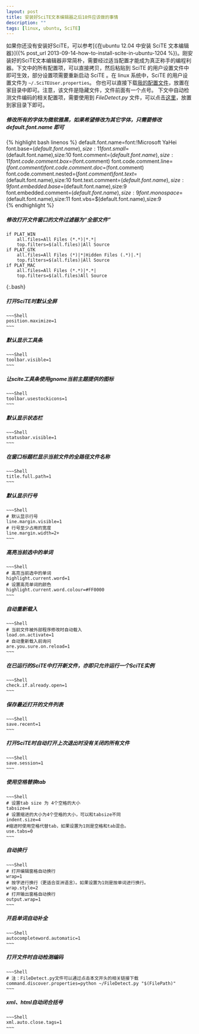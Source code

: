 ```yaml
---
layout: post
title: 安装好SciTE文本编辑器之后18件应该做的事情
description: ""
tags: [linux, ubuntu, SciTE]
---
```



如果你还没有安装好SciTE，可以参考[《在ubuntu 12.04 中安装 SciTE 文本编辑器》]({% post_url 2013-09-14-how-to-install-scite-in-ubuntu-1204 %})。刚安装好的SciTE文本编辑器非常简朴，需要经过适当配置才能成为真正称手的编程利器。下文中的所有配置项，可以直接拷贝，然后粘贴到 SciTE 的用户设置文件中即可生效，部分设置项需要重新启动 SciTE 。在 linux 系统中，SciTE 的用户设置文件为 `~/.SciTEUser.properties`。
你也可以直接下载[我的配置文件](http://ubuntudaily.googlecode.com/files/.SciTEUser.properties "scite user configuration file")，放置在家目录中即可。注意，该文件是隐藏文件，文件前面有一个点号。
下文中自动检测文件编码的相关配置项，需要使用到 *FileDetect.py* 文件，可以点击[这里](http://ubuntudaily.googlecode.com/files/FileDetect.py)，放置到家目录下即可。

##### 修改所有的字体为微软雅黑，如果希望修改为其它字体，只需要修改 *default.font.name* 即可

{% highlight bash linenos %}
default.font.name=font:!Microsoft YaHei
font.base=$(default.font.name),size:11
font.small=$(default.font.name),size:10
font.comment=$(default.font.name),size:11
font.code.comment.box=$(font.comment)
font.code.comment.line=$(font.comment)
font.code.comment.doc=$(font.comment)
font.code.comment.nested=$(font.comment)
font.text=$(default.font.name),size:10
font.text.comment=$(default.font.name),size:9
font.embedded.base=$(default.font.name),size:9
font.embedded.comment=$(default.font.name),size:9
font.monospace=$(default.font.name),size:11
font.vbs=$(default.font.name),size:9  
{% endhighlight %}

##### 修改打开文件窗口的文件过滤器为“全部文件”

~~~
if PLAT_WIN
    all.files=All Files (*.*)|*.*|
    top.filters=$(all.files)|All Source
if PLAT_GTK
    all.files=All Files (*)|*|Hidden Files (.*)|.*|
    top.filters=$(all.files)|All Source
if PLAT_MAC
    all.files=All Files (*.*)|*.*|
    top.filters=$(all.files)All Source
~~~
{:.bash}

##### 打开SciTE时默认全屏

    ~~~Shell
    position.maximize=1
    ~~~

##### 默认显示工具条

    ~~~Shell
    toolbar.visible=1
    ~~~

##### 让scite工具条使用gnome当前主题提供的图标
    ~~~Shell
    toolbar.usestockicons=1
    ~~~

##### 默认显示状态栏
    ~~~Shell
    statusbar.visible=1
    ~~~

##### 在窗口标题栏显示当前文件的全路径文件名称
    ~~~Shell
    title.full.path=1
    ~~~

##### 默认显示行号
    ~~~Shell
    # 默认显示行号
    line.margin.visible=1
    # 行号至少占用的宽度
    line.margin.width=2+
    ~~~

##### 高亮当前选中的单词
    ~~~Shell
    # 高亮当前选中的单词
    highlight.current.word=1
    # 设置高亮单词的颜色
    highlight.current.word.colour=#FF0000
    ~~~

##### 自动重新载入
    ~~~Shell
    # 当前文件被外部程序修改时自动载入
    load.on.activate=1
    # 自动重新载入前询问
    are.you.sure.on.reload=1
    ~~~

##### 在已运行的SciTE中打开新文件，亦即只允许运行一个SciTE实例
    ~~~Shell
    check.if.already.open=1
    ~~~

##### 保存最近打开的文件列表
    ~~~Shell
    save.recent=1
    ~~~

##### 打开SciTE时自动打开上次退出时没有关闭的所有文件
    ~~~Shell
    save.session=1
    ~~~

##### 使用空格替换tab
    ~~~Shell
    # 设置tab size 为 4个空格的大小
    tabsize=4
    # 设置缩进的大小为4个空格的大小，可以和tabsize不同
    indent.size=4
    #缩进时使用空格代替tab，如果设置为1则是空格和tab混合。
    use.tabs=0
    ~~~

##### 自动换行
    ~~~Shell
    # 打开编辑窗格自动换行
    wrap=1
    # 按字进行换行（更适合亚洲语言）。如果设置为1则是按单词进行换行。
    wrap.style=2
    # 打开输出窗格自动换行
    output.wrap=1
    ~~~

##### 开启单词自动补全
    ~~~Shell
    autocompleteword.automatic=1
    ~~~

##### 打开文件时自动检测编码
    ~~~Shell
    # 注：FileDetect.py文件可以通过点击本文开头的相关链接下载
    command.discover.properties=python ~/FileDetect.py "$(FilePath)"
    ~~~

##### xml、html自动闭合括号
    ~~~Shell
    xml.auto.close.tags=1
    ~~~
